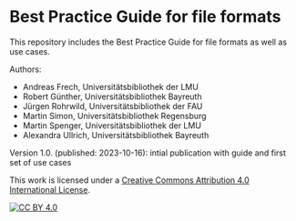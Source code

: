 # Best Practice Guide for file formats

This repository includes the Best Practice Guide for file formats as well as use cases.

Authors:
- Andreas Frech, Universitätsbibliothek der LMU
- Robert Günther, Universitätsbibliothek Bayreuth
- Jürgen Rohrwild, Universitätsbibliothek der FAU
- Martin Simon, Universitätsbibliothek Regensburg
- Martin Spenger, Universitätsbibliothek der LMU
- Alexandra Ullrich, Universitätsbibliothek Bayreuth

  

Version 1.0. (published: 2023-10-16): intial publication with guide and first set of use cases


This work is licensed under a
[Creative Commons Attribution 4.0 International License][cc-by].

[![CC BY 4.0][cc-by-image]][cc-by]

[cc-by]: http://creativecommons.org/licenses/by/4.0/
[cc-by-image]: https://i.creativecommons.org/l/by/4.0/88x31.png
[cc-by-shield]: https://img.shields.io/badge/License-CC%20BY%204.0-lightgrey.svg
